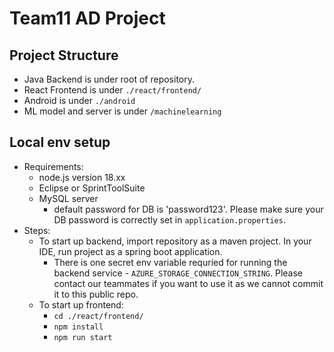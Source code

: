 # Team11 AD Project

## Project Structure
- Java Backend is under root of repository.
- React Frontend is under `./react/frontend/`
- Android is under `./android`
- ML model and server is under `/machinelearning`

## Local env setup
- Requirements:
  - node.js version 18.xx
  - Eclipse or SprintToolSuite
  - MySQL server
    - default password for DB is 'password123'. Please make sure your DB password is correctly set in `application.properties`.
- Steps:
  - To start up backend, import repository as a maven project. In your IDE, run project as a spring boot application.
    - There is one secret env variable requried for running the backend service - `AZURE_STORAGE_CONNECTION_STRING`. Please contact our teammates if you want to use it as we cannot commit it to this public repo.
  - To start up frontend:
    - `cd ./react/frontend/`
    - `npm install`
    - `npm run start`
